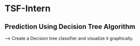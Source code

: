 # TSF-Intern

## Prediction Using Decision Tree Algorithm
--> Create a Decision tree classifier and visualize it graphically.
